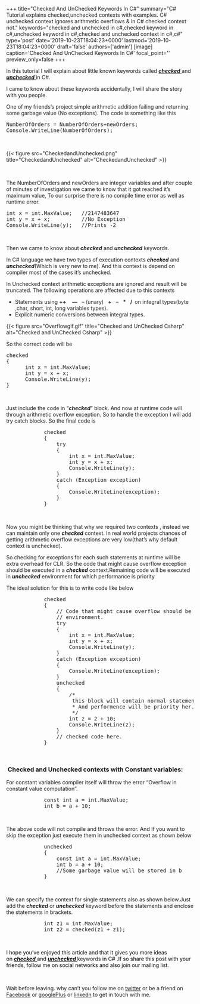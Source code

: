 +++
title="Checked And UnChecked Keywords In C#"
summary="C# Tutorial explains checked,unchecked contexts with examples. C# unchecked context ignores arithmetic overflows & in C# checked context not."
keywords="checked and unchecked in c#,checked keyword in c#,unchecked keyword in c#,checked and unchecked context in c#,c#"
type='post'
date='2019-10-23T18:04:23+0000'
lastmod='2019-10-23T18:04:23+0000'
draft='false'
authors=['admin']
[image]
caption='Checked And UnChecked Keywords In C#'
focal_point=''
preview_only=false
+++








In this tutorial I will explain about little known keywords called <span style="text-decoration: underline;"><em><strong>checked</strong> </em></span>and <span style="text-decoration: underline;"><em><strong>unchecked</strong> </em></span>in C#.

I came to know about these keywords accidentally, I will share the story with you people.

One of my friends’s project simple&nbsp;<span style="color: #2a2a2a;">arithmetic addition failing and returning some garbage value (No exceptions). The code is something like this</span>

<pre>NumberOfOrders = NumberOfOrders+newOrders; 
Console.WriteLine(NumberOfOrders);</pre>

&nbsp;

{{< figure src="CheckedandUnchecked.png" title="CheckedandUnchecked" alt="CheckedandUnchecked" >}}

&nbsp;

The NumberOfOrders and newOrders are integer variables and after couple of minutes of investigation&nbsp;we came to know that it got reached it’s maximum value, To our surprise there is no compile time error as well as runtime error.

<pre>int x = int.MaxValue;   //2147483647
int y = x + x;          //No Exception
Console.WriteLine(y);   //Prints -2</pre>

&nbsp;

Then we came to know about <em><strong>checked</strong> </em>and <em><strong>unchecked</strong> </em>keywords.

In C# language we have two types of execution contexts <em><strong>checked</strong> </em>and <em><strong>unchecked</strong></em>(Which is very new to me). And this context is depend on compiler most of the cases it’s unchecked.

In Unchecked context arithmetic exceptions are ignored and result will be truncated. The following operations are affected due to this contexts

<ul><li>Statements using <span style="color: #2a2a2a;"><span class="input" style="font-weight: bold;">++</span>&nbsp;</span><span style="color: #2a2a2a;">&nbsp;&nbsp;&nbsp;</span><span style="color: #2a2a2a;"><span class="input" style="font-weight: bold;">—</span></span><span style="color: #2a2a2a;">&nbsp;&nbsp;&nbsp;– (unary)&nbsp;&nbsp;&nbsp;</span><span style="color: #2a2a2a;"><span class="input" style="font-weight: bold;">+</span></span><span style="color: #2a2a2a;">&nbsp;&nbsp;&nbsp;–&nbsp;&nbsp;&nbsp;</span><span style="color: #2a2a2a;"><span class="input" style="font-weight: bold;">*</span></span><span style="color: #2a2a2a;">&nbsp;&nbsp;&nbsp;</span><span style="color: #2a2a2a;"><span class="input" style="font-weight: bold;">/ &nbsp;</span>on integral&nbsp;types(byte ,char, short, int, long variables types).</span></li><li>Explicit numeric conversions between integral types.</li></ul>

{{< figure src="Overflowgif.gif" title="Checked and UnChecked Csharp" alt="Checked and UnChecked Csharp" >}}

So the correct code will be

<pre>checked
{
      int x = int.MaxValue;
      int y = x + x;
      Console.WriteLine(y);
}</pre>

&nbsp;

Just include the code in “<em><strong>checked</strong></em>” block. And now at runtime code will through arithmetic overflow exception. So to handle the exception I will add try catch blocks. So the final code is

<pre>            checked
            {
                try
                {
                    int x = int.MaxValue;
                    int y = x + x;
                    Console.WriteLine(y);
                }
                catch (Exception exception)
                {
                    Console.WriteLine(exception);
                }
            }</pre>

&nbsp;

Now you might be thinking that why we required two contexts , instead we can maintain only one <em><strong>checked</strong> </em>context. In real world projects chances of getting arithmetic overflow exceptions are very low(that’s why default context is unchecked).

So checking for exceptions for each such statements at runtime will be extra overhead for CLR. So the&nbsp;code that might cause overflow exception should be executed in a <em><strong>checked</strong> </em>context.Remaining code will be executed in <em><strong>unchecked</strong> </em>environment for which performance is priority

The ideal solution for this is to write code like below

<pre>            checked
            {
                // Code that might cause overflow should be executed in a checkd
                // environment. 
                try
                {
                    int x = int.MaxValue;
                    int y = x + x;
                    Console.WriteLine(y);
                }
                catch (Exception exception)
                {
                    Console.WriteLine(exception);
                }
                unchecked
                {
                    /*
                     this block will contain normal statements which will not cause overflow exceptions
                     * And performence will be priority her.
                     */
                    int z = 2 + 10;
                    Console.WriteLine(z);
                }
                // checked code here. 
            }</pre>

&nbsp;

### &nbsp;Checked and Unchecked contexts with Constant variables:

For constant variables compiler itself will throw the error “Overflow in constant value computation”.

<pre>            const int a = int.MaxValue;
            int b = a + 10;</pre>

&nbsp;

The above code will not compile and throws the error. And If you want to skip the exception just execute them in unchecked context as shown below

<pre>            unchecked
            {
                const int a = int.MaxValue;
                int b = a + 10;
                //Some garbage value will be stored in b
            }</pre>

&nbsp;

We can specify the context for single statements also as shown below.Just add the <em><strong>checked</strong> </em>or <em><strong>unchecked</strong> </em>keyword before the statements and enclose the statements in brackets.

<pre>            int z1 = int.MaxValue;
            int z2 = checked(z1 + z1);</pre>

&nbsp;

<span style="color: #000000;">I hope you’ve enjoyed this article and that it gives you more ideas on&nbsp;<span style="text-decoration: underline;"><em><strong>checked</strong></em>&nbsp;</span></span><span style="color: #000000;">and&nbsp;<span style="text-decoration: underline;"><em><strong>unchecked</strong></em></span></span><span style="text-decoration: underline;"><strong style="color: #000000; text-decoration: underline;">&nbsp;</strong></span>keywords<span style="color: #000000;">&nbsp;in C# .If so share this post with your friends, follow me on social networks and also join our mailing list.&nbsp;</span>

&nbsp;

Wait before leaving.
why can’t you follow me on <a href="https://twitter.com/arungudelli" target="_blank">twitter</a> or be a friend on <a href="https://www.facebook.com/gudelliArun" target="_blank">Facebook</a> or <a href="https://plus.google.com/+ArunkumarGudelli" target="_blank">googlePlus</a> or <a href="https://www.linkedin.com/in/arungudelli/" target="_blank">linkedn</a> to get in touch with me.







